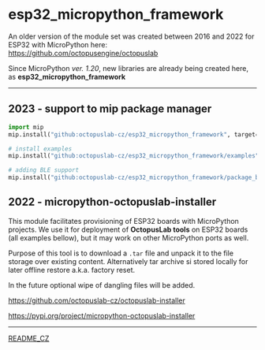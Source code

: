 # esp32_micropython_framework

An older version of the module set was created between 2016 and 2022 for ESP32 with MicroPython here:
https://github.com/octopusengine/octopuslab

Since MicroPython *ver. 1.20*, new libraries are already being created here, as **esp32_micropython_framework**

---

## 2023 - support to mip package manager

```Python
import mip
mip.install("github:octopuslab-cz/esp32_micropython_framework", target="/")

# install examples
mip.install("github:octopuslab-cz/esp32_micropython_framework/examples", target="/")

# adding BLE support
mip.install("github:octopuslab-cz/esp32_micropython_framework/package_ble.json", target="/")
```

## 2022 - micropython-octopuslab-installer

This module facilitates provisioning of ESP32 boards with MicroPython projects.
We use it for deployment of **OctopusLab tools** on ESP32 boards (all examples bellow), but it may work on other MicroPython ports as well.

Purpose of this tool is to download a `.tar` file and unpack it to the file storage over existing content.
Alternatively tar archive si stored locally for later offline restore a.k.a. factory reset.

In the future optional wipe of dangling files will be added.

https://github.com/octopuslab-cz/octopuslab-installer

https://pypi.org/project/micropython-octopuslab-installer

---

[README_CZ](https://github.com/octopuslab-cz/esp32_micropython_framework/blob/main/README_CZ.md)
